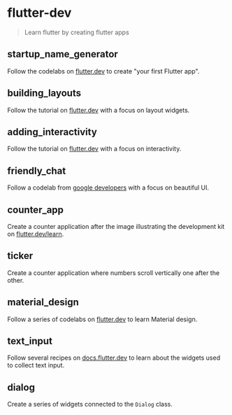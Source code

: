 # flutter-dev

> Learn flutter by creating flutter apps

## startup_name_generator

Follow the codelabs on [flutter.dev](https://flutter.dev/docs/get-started/codelab) to create "your first Flutter app".

## building_layouts

Follow the tutorial on [flutter.dev](https://docs.flutter.dev/development/ui/layout/tutorial) with a focus on layout widgets.

## adding_interactivity

Follow the tutorial on [flutter.dev](https://docs.flutter.dev/development/ui/interactive) with a focus on interactivity.

## friendly_chat

Follow a codelab from [google developers](https://codelabs.developers.google.com/codelabs/flutter) with a focus on beautiful UI.

## counter_app

Create a counter application after the image illustrating the development kit on [flutter.dev/learn](https://flutter.dev/learn).

## ticker

Create a counter application where numbers scroll vertically one after the other.

## material_design

Follow a series of codelabs on [flutter.dev](https://codelabs.developers.google.com/codelabs/mdc-101-flutter) to learn Material design.

## text_input

Follow several recipes on [docs.flutter.dev](https://docs.flutter.dev/cookbook/forms) to learn about the widgets used to collect text input.

## dialog

Create a series of widgets connected to the `Dialog` class.